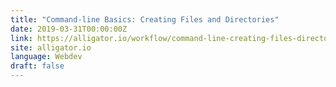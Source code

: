 ```yaml
---
title: "Command-line Basics: Creating Files and Directories"
date: 2019-03-31T00:00:00Z
link: https://alligator.io/workflow/command-line-creating-files-directories/
site: alligator.io
language: Webdev
draft: false
---
```

